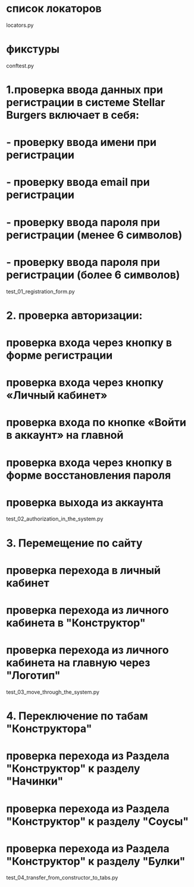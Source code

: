 # список локаторов
locators.py
# фикстуры
conftest.py

# 1.проверка ввода данных при регистрации в системе Stellar Burgers включает в себя:
# - проверку ввода имени при регистрации 
# - проверку ввода email при регистрации 
# - проверку ввода пароля при регистрации (менее 6 символов)
# - проверку ввода пароля при регистрации (более 6 символов)
test_01_registration_form.py

#  2. проверка авторизации:
# проверка входа через кнопку в форме регистрации
# проверка входа через кнопку «Личный кабинет» 
# проверка входа по кнопке «Войти в аккаунт» на главной
# проверка входа через кнопку в форме восстановления пароля
# проверка выхода из аккаунта
test_02_authorization_in_the_system.py

# 3. Перемещение по сайту
# проверка перехода в личный кабинет
# проверка перехода из личного кабинета в "Конструктор"
# проверка перехода из личного кабинета на главную через "Логотип"

test_03_move_through_the_system.py

# 4. Переключение по табам "Конструктора"
#  проверка перехода из Раздела "Конструктор" к разделу "Начинки"
#  проверка перехода из Раздела "Конструктор" к разделу "Соусы"
#  проверка перехода из Раздела "Конструктор" к разделу "Булки"
test_04_transfer_from_constructor_to_tabs.py

